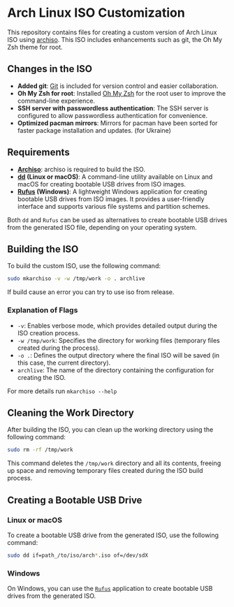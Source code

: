 # Arch Linux ISO Customization

This repository contains files for creating a custom version of Arch Linux ISO using [archiso](https://wiki.archlinux.org/title/Archiso). This ISO includes enhancements such as git, the Oh My Zsh theme for root.

## Changes in the ISO

- **Added git**: [Git](https://git-scm.com/) is included for version control and easier collaboration.
- **Oh My Zsh for root**: Installed [Oh My Zsh](https://ohmyz.sh/) for the root user to improve the command-line experience.
- **SSH server with passwordless authentication**: The SSH server is configured to allow passwordless authentication for convenience.
- **Optimized pacman mirrors**: Mirrors for pacman have been sorted for faster package installation and updates. (for Ukraine)

## Requirements

- **[Archiso](https://wiki.archlinux.org/title/Archiso)**: archiso is required to build the ISO.
- **[dd](https://wiki.archlinux.org/title/Dd) (Linux or macOS)**: A command-line utility available on Linux and macOS for creating bootable USB drives from ISO images.
- **[Rufus](https://rufus.ie/) (Windows)**: A lightweight Windows application for creating bootable USB drives from ISO images. It provides a user-friendly interface and supports various file systems and partition schemes.

Both `dd` and `Rufus` can be used as alternatives to create bootable USB drives from the generated ISO file, depending on your operating system.

## Building the ISO

To build the custom ISO, use the following command:

```bash
sudo mkarchiso -v -w /tmp/work -o . archlive
```

If build cause an error you can try to use iso from release.

### Explanation of Flags

- `-v`: Enables verbose mode, which provides detailed output during the ISO creation process.
- `-w /tmp/work`: Specifies the directory for working files (temporary files created during the process).
- `-o .`: Defines the output directory where the final ISO will be saved (in this case, the current directory).
- `archlive`: The name of the directory containing the configuration for creating the ISO.

For more details run `mkarchiso --help`

## Cleaning the Work Directory

After building the ISO, you can clean up the working directory using the following command:

```bash
sudo rm -rf /tmp/work
```

This command deletes the `/tmp/work` directory and all its contents, freeing up space and removing temporary files created during the ISO build process.

## Creating a Bootable USB Drive

### Linux or macOS

To create a bootable USB drive from the generated ISO, use the following command:

```bash
sudo dd if=path_/to/iso/arch*.iso of=/dev/sdX
```

### Windows

On Windows, you can use the [`Rufus`](https://rufus.ie/) application to create bootable USB drives from the generated ISO.